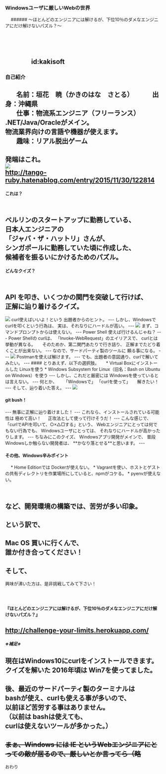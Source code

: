 <h3 style="text-transform:none;">Windowsユーザに厳しいWebの世界</h3>
<!--
本当はタグを書かず、
「### タイトル」
って書きたいんだけど、それだと全部大文字になっちゃうんだよ。
設定でどうにかできるかもしれないけど、分からなかったから、こうした。
-->
　  
###### ～ほとんどのエンジニアには解けるが、下位10％のダメなエンジニアにだけ解けないパズル？～

　
　  
　  
　　　　id:kakisoft
---
### 自己紹介  
　  
**名前**：垣花　暁（かきのはな　さとる）    
　  
**出身**：沖縄県  
　  
**仕事**：物流系エンジニア（フリーランス）  
.NET/Java/Oracleがメイン。  
物流業界向けの言語や機器が使えます。  
　  
**趣味**：リアル脱出ゲーム
---
発端はこれ。  
<img src="assets/001.png"/>  
http://tango-ruby.hatenablog.com/entry/2015/11/30/122814  
---
#### これは？
　  
ベルリンのスタートアップに勤務している、  
日本人エンジニアの  
「ジャバ・ザ・ハットリ」さんが、  
シンガポールに勤務していた頃に作成した、  
候補者を振るいにかけるためのパズル。
---
#### どんなクイズ？
　  
API を叩き、いくつかの関門を突破して行けば、  
正解に辿り着けるクイズ。
---
<img src="assets/002.png"/>  
curl使えばいいよ！という  
出題者からのヒント。
---
しかし、Windowsでcurlを叩くという行為は、  
実は、それなりにハードルが高い。
---
<img src="assets/003.png"/>  
まず、コマンドプロンプトからは使えない。
---
Power Shell 使えば行けるんじゃね？
---
Power Shellの curlは、  
「Invoke-WebRequest」のエイリアスで、  
curlとは挙動が異なる。  
　  
そのためか、第二関門あたりで行き詰り、  
正解までたどり着くことが出来ない。
---
なので、サードパーティ製のツールに  
頼る事になる。
---
<img src="assets/004.png"/>  
Postmanを使えば解けます。
---
でも、出題者の意図通り、curlで解いてみたい。
---
#### とりあえず、以下の選択肢。
　  
 * Virtual Boxにインストールした Linuxを使う
 * Windows Subsystem for Linux（旧名：Bash on Ubuntu on Windows）を使う
---
しかし、これだと厳密には  
Windowsを使っているとは言えない。
---
何とか、  
　  
 「Windowsで」  
 「curlを使って」  
　  
解きたい！
---
そして、辿り着いた答え。
---
<img src="assets/005.png"/>  
<h4 style="text-transform:none;">git bush！</h4>
---
無事に正解に辿り着けました！
---
これなら、インストールされている可能性は  
極めて高い！  
　  
正攻法として使って行けそうだ！
---
こんな感じで、  
「curlでAPIを叩いて、○×△□する」という、  
Webエンジニアにとっては何でもない行為でも、  
Windowsユーザにとっては、  
それなりにハードルが高かったりします。
---
ちなみにこのクイズ、  
Windowsアプリ開発がメインで、  
普段 Windowsしか触らない開発者は、  
**かなり落とせる**と思います。
---
<h4 style="text-transform:none;">その他、Windows辛みポイント</h3>
　  
* Home Editionでは Dockerが使えない。
* Vagrantを使い、ホストとゲストの共有ディレクトリを作業場所にしていると、npmがコケる。
* pyenvが使えない。

　  
など、開発環境の構築では、苦労が多い印象。
---
という訳で、
---
Mac OS 買いに行くんで、  
誰か付き合ってください！  
---
そして、
---
興味が沸いた方は、是非挑戦してみて下さい！  
　  
　  
#### 『ほとんどのエンジニアには解けるが、下位10％のダメなエンジニアにだけ解けないパズル？』

http://challenge-your-limits.herokuapp.com/  
---
##### ※補足※
現在はWindows10にcurlをインストールできます。  
クイズを解いた 2016年頃は Win7を使ってました。  
　  
後、最近のサードパーティ製のターミナルは　　
bashが使え、curlも使える事が多いので、  
以前ほど苦労する事はありません。  
（以前は bashは使えても、  
curlは使えないツールが多かった。）
---
~~まぁ、Windows には IE というWebエンジニアにとっての敵が居るので、厳しいとか言ってら（略~~
---
おわり